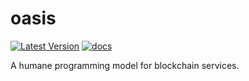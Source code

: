 # oasis

[![Latest Version](https://img.shields.io/crates/v/oasis.svg)](https://crates.io/crates/oasis)
[![docs](https://docs.rs/oasis/badge.svg)](https://docs.rs/oasis)

A humane programming model for blockchain services.
